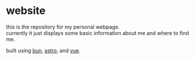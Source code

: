 # website
this is the repository for my personal webpage.  
currently it just displays some basic information about me and where to find me. 

built using [bun](https://bun.sh), [astro](https://astro.build), and [vue](https://vuejs.org).